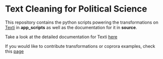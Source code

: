 # Text Cleaning for Political Science

This repository contains the python scripts powering the transformations on [Texti](https://ocean.sagepub.com/texti) in **app_scripts** as well as the documentation for it in **source**.

Take a look at the detailed documentation for Texti [here](https://text-cleaning-with-sage-texti.readthedocs.io/en/latest/)


If you would like to contribute transformations or coprora examples, check this [page](source/contribute.rst)


